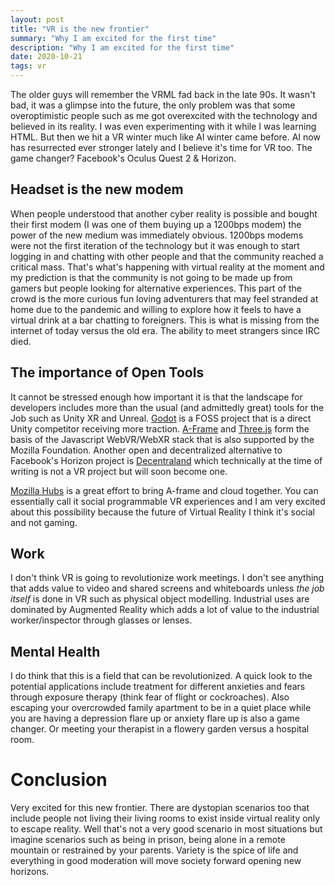 ```yaml
---
layout: post
title: "VR is the new frontier"
summary: "Why I am excited for the first time"
description: "Why I am excited for the first time"
date: 2020-10-21
tags: vr
---
```


The older guys will remember the VRML fad back in the late 90s. It wasn't bad, it was a glimpse into the future, the only problem was that some overoptimistic people such as me got overexcited with the technology and believed in its reality. I was even experimenting with it while I was learning HTML. But then we hit a VR winter much like AI winter came before. AI now has resurrected ever stronger lately and I believe it's time for VR too. The game changer? Facebook's Oculus Quest 2 & Horizon.

## Headset is the new modem

When people understood that another cyber reality is possible and bought their first modem (I was one of them buying up a 1200bps modem) the power of the new medium was immediately obvious. 1200bps modems were not the first iteration of the technology but it was enough to start logging in and chatting with other people and that the community reached a critical mass. That's what's happening with virtual reality at the moment and my prediction is that the community is not going to be made up from gamers but people looking for alternative experiences. This part of the crowd is the more curious fun loving adventurers that may feel stranded at home due to the pandemic and willing to explore how it feels to have a virtual drink at a bar chatting to foreigners. This is what is missing from the internet of today versus the old era. The ability to meet strangers since IRC died.

## The importance of Open Tools

It cannot be stressed enough how important it is that the landscape for developers includes more than the usual (and admittedly great) tools for the Job such as Unity XR and Unreal. [Godot](<https://en.wikipedia.org/wiki/Godot_(game_engine)>) is a FOSS project that is a direct Unity competitor receiving more traction. [A-Frame](https://aframe.io/) and [Three.js](https://threejs.org/) form the basis of the Javascript WebVR/WebXR stack that is also supported by the Mozilla Foundation. Another open and decentralized alternative to Facebook's Horizon project is [Decentraland](https://decentraland.org/) which technically at the time of writing is not a VR project but will soon become one.

[Mozilla Hubs](https://hubs.mozilla.com/) is a great effort to bring A-frame and cloud together. You can essentially call it social programmable VR experiences and I am very excited about this possibility because the future of Virtual Reality I think it's social and not gaming.

## Work

I don't think VR is going to revolutionize work meetings. I don't see anything that adds value to video and shared screens and whiteboards unless _the job itself_ is done in VR such as physical object modelling. Industrial uses are dominated by Augmented Reality which adds a lot of value to the industrial worker/inspector through glasses or lenses.

## Mental Health

I do think that this is a field that can be revolutionized. A quick look to the potential applications include treatment for different anxieties and fears through exposure therapy (think fear of flight or cockroaches). Also escaping your overcrowded family apartment to be in a quiet place while you are having a depression flare up or anxiety flare up is also a game changer. Or meeting your therapist in a flowery garden versus a hospital room.

# Conclusion

Very excited for this new frontier. There are dystopian scenarios too that include people not living their living rooms to exist inside virtual reality only to escape reality. Well that's not a very good scenario in most situations but imagine scenarios such as being in prison, being alone in a remote mountain or restrained by your parents. Variety is the spice of life and everything in good moderation will move society forward opening new horizons.
